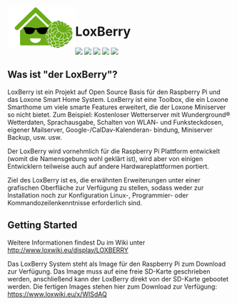 <img width="152px" src="webfrontend/html/system/images/Logo_green_transparent.png" align="left"/>

# LoxBerry

![](https://img.shields.io/github/release/mschlenstedt/loxberry.svg?label=release&style=flat)
![](https://img.shields.io/github/commits-since/mschlenstedt/loxberry/latest.svg?style=flat)
![](https://img.shields.io/github/release-pre/mschlenstedt/loxberry.svg?label=pre-release&style=flat)
![](https://img.shields.io/github/issues/mschlenstedt/loxberry.svg?style=flat)
![](https://img.shields.io/github/license/mschlenstedt/loxberry.svg?style=flat)

Was ist "der LoxBerry"?
-----------------------

LoxBerry ist ein Projekt auf Open Source Basis für den Raspberry Pi und das Loxone
Smart Home System. LoxBerry ist eine Toolbox, die ein Loxone Smarthome um viele smarte
Features erweitert, die der Loxone Miniserver so nicht bietet. Zum Beispiel:
Kostenloser Wetterserver mit Wunderground® Wetterdaten, Sprachausgabe, Schalten
von WLAN- und Funksteckdosen, eigener Mailserver, Google-/CalDav-Kalenderan-
bindung, Miniserver Backup, usw. usw. 

Der LoxBerry wird vornehmlich für die Raspberry Pi Plattform entwickelt (womit
die Namensgebung wohl geklärt ist), wird aber von einigen Entwicklern teilweise
auch auf andere Hardwareplattformen portiert.  

Ziel des LoxBerry ist es, die erwähnten Erweiterungen unter einer grafischen
Oberfläche zur Verfügung zu stellen, sodass weder zur Installation noch zur
Konfiguration Linux-, Programmier- oder Kommandozeilenkenntnisse erforderlich
sind. 
 
Getting Started
---------------
 
Weitere Informationen findest Du im Wiki unter http://www.loxwiki.eu/display/LOXBERRY

Das LoxBerry System steht als Image für den Raspberry Pi zum Download zur Verfügung. 
Das Image muss auf eine freie SD-Karte geschrieben werden, anschließend kann der LoxBerry
direkt von der SD-Karte gebootet werden. Die fertigen Images stehen hier zum Download
zur Verfügung: https://www.loxwiki.eu/x/WISdAQ
